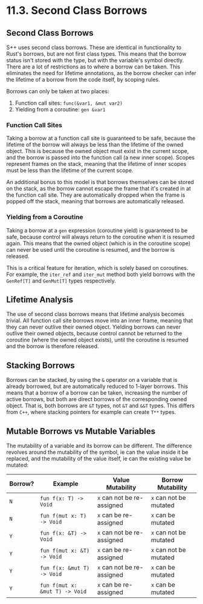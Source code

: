 # 11.3. Second Class Borrows

<primary-label ref="header-label"/>

<secondary-label ref="doc-complete"/>

## Second Class Borrows

S++ uses second class borrows. These are identical in functionality to Rust's borrows, but are not first class types.
This means that the borrow status isn't stored with the type, but with the variable's symbol directly. There are a lot
of restrictions as to where a borrow can be taken. This eliminates the need for lifetime annotations, as the borrow
checker can infer the lifetime of a borrow from the code itself, by scoping rules.

Borrows can only be taken at two places:

1. Function call sites: `func(&var1, &mut var2)`
2. Yielding from a coroutine: `gen &var1`

### Function Call Sites

Taking a borrow at a function call site is guaranteed to be safe, because the lifetime of the borrow will always be less
than the lifetime of the owned object. This is because the owned object must exist in the current scope, and the borrow
is passed into the function call (a new inner scope). Scopes represent frames on the stack, meaning that the lifetime of
inner scopes must be less than the lifetime of the current scope.

An additional bonus to this model is that borrows themselves can be stored on the stack, as the borrow cannot escape the
frame that it's created in at the function call site. They are automatically dropped when the frame is popped off the
stack, meaning that borrows are automatically released.

### Yielding from a Coroutine

Taking a borrow at a `gen` expression (coroutine yield) is guaranteed to be safe, because control will always return to
the coroutine when it is resumed again. This means that the owned object (which is in the coroutine scope) can never be
used until the coroutine is resumed, and the borrow is released.

This is a critical feature for iteration, which is solely based on coroutines. For example, the `iter_ref`
and `iter_mut` method both yield borrows with the `GenRef[T]` and `GenMut[T]` types respectively.

## Lifetime Analysis

The use of second class borrows means that lifetime analysis becomes trivial. All function call site borrows move into
an inner frame, meaning that they can never outlive their owned object. Yielding borrows can never outlive their owned
objects, because control cannot be returned to the coroutine (where the owned object exists), until the coroutine is
resumed and the borrow is therefore released.

## Stacking Borrows

Borrows can be stacked, by using the `&` operator on a variable that is already borrowed, but are automatically reduced
to 1-layer borrows. This means that a borrow of a borrow can be taken, increasing the number of active borrows, but both
are direct borrows of the corresponding owned object. That is, both borrows are `&T` types, not `&T` and `&&T` types.
This differs from `C++`, where stacking pointers for example can create `T**` types.

## Mutable Borrows vs Mutable Variables

The mutability of a variable and its borrow can be different. The difference revolves around the mutability of the
symbol, ie can the value inside it be replaced, and the mutability of the value itself, ie can the existing value be
mutated:

| Borrow? | Example                        | Value Mutability           | Borrow Mutability      |
|---------|--------------------------------|----------------------------|------------------------|
| `N`     | `fun f(x: T) -> Void`          | `x` can not be re-assigned | `x` can not be mutated |
| `N`     | `fun f(mut x: T) -> Void`      | `x` can be re-assigned     | `x` can be mutated     |
| `Y`     | `fun f(x: &T) -> Void`         | `x` can not be re-assigned | `x` can not be mutated |
| `Y`     | `fun f(mut x: &T) -> Void`     | `x` can be re-assigned     | `x` can not be mutated |
| `Y`     | `fun f(x: &mut T) -> Void`     | `x` can not be re-assigned | `x` can be mutated     |
| `Y`     | `fun f(mut x: &mut T) -> Void` | `x` can be re-assigned     | `x` can be mutated     |
